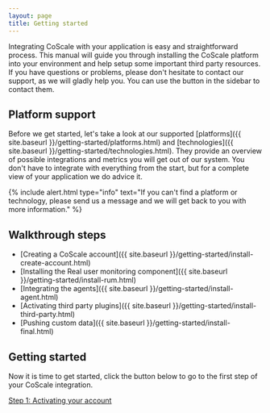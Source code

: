 ```yaml
---
layout: page
title: Getting started
---
```


Integrating CoScale with your application is easy and straightforward process. This manual will guide you through installing the CoScale platform into your environment and help setup some important third party resources. If you have questions or problems, please don't hesitate to contact our support, as we will gladly help you. You can use the button in the sidebar to contact them.

## Platform support

Before we get started, let's take a look at our supported [platforms]({{ site.baseurl }}/getting-started/platforms.html) and [technologies]({{ site.baseurl }}/getting-started/technologies.html). They provide an overview of possible integrations and metrics you will get out of our system. You don't have to integrate with everything from the start, but for a complete view of your application we do advice it.

{% include alert.html type="info" text="If you can't find a platform or technology, please send us a message and we will get back to you with more information." %}

## Walkthrough steps

* [Creating a CoScale account]({{ site.baseurl }}/getting-started/install-create-account.html)
* [Installing the Real user monitoring component]({{ site.baseurl }}/getting-started/install-rum.html)
* [Integrating the agents]({{ site.baseurl }}/getting-started/install-agent.html)
* [Activating third party plugins]({{ site.baseurl }}/getting-started/install-third-party.html)
* [Pushing custom data]({{ site.baseurl }}/getting-started/install-final.html)

## Getting started

Now it is time to get started, click the button below to go to the first step of your CoScale integration.

<a href="{{ site.baseurl }}/getting-started/install-create-account.html" class="btn btn-primary btn-lg btn-block">Step 1: Activating your account</a>

